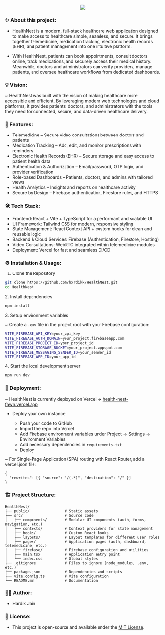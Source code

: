<!-- ~welcome note -->
<p align="center">
    <img src="https://readme-typing-svg.herokuapp.com/?font=Righteous&size=35&center=true&vCenter=true&width=500&height=70&duration=4000&lines=Hello+there!;Welcome+to+my+Project!" />
</p>

<div style="margin-top:12px;"></div> 

<!-- ~about this project -->
<h3 align="left"> ✨ About this project:</h3>

<div style="margin-top:12px;"></div> 

- HealthNest is a modern, full-stack healthcare web application designed to make access to healthcare simple, seamless, and secure. It brings together telemedicine, medication tracking, electronic health records (EHR), and patient management into one intuitive platform.

- With HealthNest, patients can book appointments, consult doctors online, track medications, and securely access their medical history. Meanwhile, doctors and administrators can verify providers, manage patients, and oversee healthcare workflows from dedicated dashboards.

<!-- ~vision -->
<h3 align="left"> 💡 Vision:</h3>

~ HealthNest was built with the vision of making healthcare more accessible and efficient. By leveraging modern web technologies and cloud platforms, it provides patients, doctors, and administrators with the tools they need for connected, secure, and data-driven healthcare delivery.

<!-- ~features -->
<h3 align="left"> 🧩 Features:</h3>

- Telemedicine – Secure video consultations between doctors and patients  
- Medication Tracking – Add, edit, and monitor prescriptions with reminders  
- Electronic Health Records (EHR) – Secure storage and easy access to patient health data  
- Authentication & Authorization – Email/password, OTP login, and provider verification  
- Role-based Dashboards – Patients, doctors, and admins with tailored views  
- Health Analytics – Insights and reports on healthcare activity  
- Secure by Design – Firebase authentication, Firestore rules, and HTTPS

<!-- ~tech stack -->
<h3 align="left"> 🛠 Tech Stack:</h3>

- Frontend: React + Vite + TypeScript for a performant and scalable UI  
- UI Framework: Tailwind CSS for modern, responsive styling  
- State Management: React Context API + custom hooks for clean and reusable logic  
- Backend & Cloud Services: Firebase (Authentication, Firestore, Hosting)  
- Video Consultations: WebRTC integrated within telemedicine modules  
- Deployment: Vercel for fast and seamless CI/CD  

<!-- ~installation & usage -->
<h3 align="left"> ⚙️ Installation & Usage:</h3>

1. Clone the Repository
```bash
git clone https://github.com/hxrdikk/HealthNest.git
cd HealthNest
```
2️. Install dependencies
```bash
npm install
```
3️. Setup environment variables  

~ Create a `.env` file in the project root with your Firebase configuration:
```bash
VITE_FIREBASE_API_KEY=your_api_key
VITE_FIREBASE_AUTH_DOMAIN=your_project.firebaseapp.com
VITE_FIREBASE_PROJECT_ID=your_project_id
VITE_FIREBASE_STORAGE_BUCKET=your_project.appspot.com
VITE_FIREBASE_MESSAGING_SENDER_ID=your_sender_id
VITE_FIREBASE_APP_ID=your_app_id
```

4️. Start the local development server
```bash
npm run dev
```

<!-- ~deployment -->
<h3 align="left"> 🚀 Deployment:</h3>

~ HealthNest is currently deployed on Vercel → [health-nest-fawn.vercel.app](https://health-nest-fawn.vercel.app)

- Deploy your own instance:
  
    - Push your code to GitHub
    - Import the repo into Vercel
    - Add Firebase environment variables under Project → Settings → Environment Variables
    - Add necessary dependencies in `requirements.txt`
    - Deploy 

~ For Single-Page Application (SPA) routing with React Router, add a vercel.json file:
```
{
  "rewrites": [{ "source": "/(.*)", "destination": "/" }]
}
```

<!-- ~project structure -->
<h3 align="left"> 🏗 Project Structure:</h3>

```
HealthNest/
├── public/                # Static assets
├── src/                   # Source code
│   ├── components/        # Modular UI components (auth, forms, navigation, etc.)
│   ├── contexts/          # Context providers for state management
│   ├── hooks/             # Custom React hooks
│   ├── layouts/           # Layout templates for different user roles
│   ├── pages/             # Application pages (auth, dashboard, telemedicine, etc.)
│   ├── firebase/          # Firebase configuration and utilities
│   ├── main.tsx           # Application entry point
│   └── index.css          # Global styles
├── .gitignore             # Files to ignore (node_modules, .env, etc.)
├── package.json           # Dependencies and scripts
├── vite.config.ts         # Vite configuration
└── README.md              # Documentation
```

<!-- ~author -->
<h3 align="left"> 👨‍💻 Author:</h3>

- Hardik Jain

<!-- ~license -->
<h3 align="left"> 📜 License:</h3>

- This project is open-source and available under the [MIT License](LICENSE).
